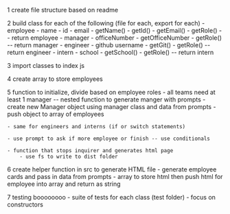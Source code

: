 1 create file structure based on readme

2 build class for each of the following (file for each, export for each)
    - employee 
        - name
        - id
        - email
        - getName()
        - getId()
        - getEmail()
        - getRole() -- return employee
    - manager
        - officeNumber
        - getOfficeNumber
        - getRole() -- return manager
    - engineer
        - github username
        - getGit()
        - getRole() -- return engineer
    - intern
        - school
        - getSchool()
        - getRole() -- return intern

3 import classes to index js

4 create array to store employees

5 function to initialize, divide based on employee roles
    - all teams need at least 1 manager -- nested function to generate manger with prompts
    - create new Manager object using manager class and data from prompts
    - push object to array of employees

    - same for engineers and interns (if or switch statements)

    - use prompt to ask if more employee or finish -- use conditionals

    - function that stops inquirer and generates html page
        - use fs to write to dist folder

6 create helper function in src to generate HTML file
    - generate employee cards and pass in data from prompts
    - array to store html then push html for employee into array and return as string

7 testing boooooooo
    - suite of tests for each class (test folder)
    - focus on constructors